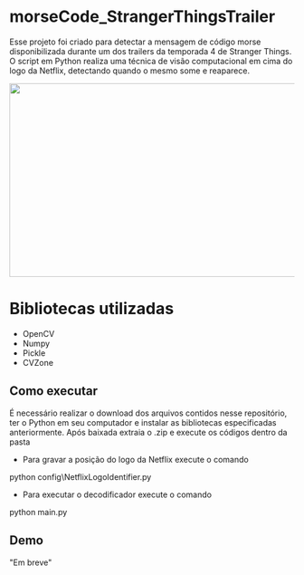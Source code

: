 # morseCode_StrangerThingsTrailer

Esse projeto foi criado para detectar a mensagem de código morse disponibilizada durante um dos trailers da temporada 4 de Stranger Things. O script em Python realiza uma técnica de visão computacional em cima do logo da Netflix, detectando quando o mesmo some e reaparece.

<p align="left">
  <img src="https://github.com/juniorverli/deeplearning/blob/main/assets/morseCode_StrangerThingsTrailer.gif" width="601" height="342">
</p>

# Bibliotecas utilizadas
- OpenCV
- Numpy
- Pickle
- CVZone

## Como executar
É necessário realizar o download dos arquivos contidos nesse repositório, ter o Python em seu computador e instalar as bibliotecas especificadas anteriormente. Após baixada extraia o .zip e execute os códigos dentro da pasta

- Para gravar a posição do logo da Netflix execute o comando

python config\NetflixLogoIdentifier.py

- Para executar o decodificador execute o comando

python main.py

## Demo

"Em breve"
